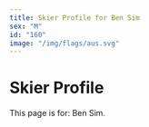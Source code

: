 ```yaml
---
title: Skier Profile for Ben Sim
sex: "M"
id: "160"
image: "/img/flags/aus.svg" 
---
```


# Skier Profile

This page is for: Ben Sim.
    